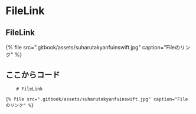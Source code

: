 # FileLink

## FileLink

{% file src=".gitbook/assets/suharutakyanfuinswift.jpg" caption="Fileのリンク" %}

## ここからコード

```text
    # FileLink

{% file src=".gitbook/assets/suharutakyanfuinswift.jpg" caption="Fileのリンク" %}
```

